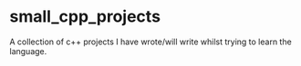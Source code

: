 # small_cpp_projects
A collection of c++ projects I have wrote/will write whilst trying to learn the language. 
